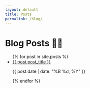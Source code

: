 ```yaml
---
layout: default
title: Posts
permalink: /blog/
---
```


<h1><strong>Blog Posts ✍🏻</strong></h1>

<ul>
{% for post in site.posts %}
  <li>
    <a href="{{ post.url }}">{{ post.post_title }}</a>
    <p>{{ post.date | date: "%B %d, %Y" }}</p>
  </li>
{% endfor %}
</ul>
